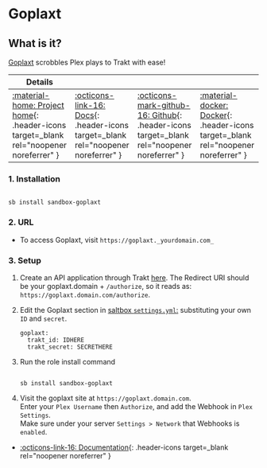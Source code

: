 # Goplaxt

## What is it?

[Goplaxt](https://github.com/XanderStrike/goplaxt) scrobbles Plex plays to Trakt with ease!

| Details     |             |             |             |
|-------------|-------------|-------------|-------------|
| [:material-home: Project home](https://github.com/XanderStrike/goplaxt){: .header-icons target=_blank rel="noopener noreferrer" } | [:octicons-link-16: Docs](https://github.com/XanderStrike/goplaxt){: .header-icons target=_blank rel="noopener noreferrer" } | [:octicons-mark-github-16: Github](https://github.com/XanderStrike/goplaxt){: .header-icons target=_blank rel="noopener noreferrer" } | [:material-docker: Docker](https://hub.docker.com/r/xanderstrike/goplaxt){: .header-icons target=_blank rel="noopener noreferrer" }|

### 1. Installation

``` shell

sb install sandbox-goplaxt

```

### 2. URL

- To access Goplaxt, visit `https://goplaxt._yourdomain.com_`

### 3. Setup

1. Create an API application through Trakt [here](https://trakt.tv/oauth/applications). The Redirect URI should be your goplaxt.domain + `/authorize`, so it reads as: `https://goplaxt.domain.com/authorize`.

2. Edit the Goplaxt section in [saltbox `settings.yml`:](../settings.md) substituting your own `ID` and `secret`.

    ``` { .yaml }
    goplaxt:
      trakt_id: IDHERE
      trakt_secret: SECRETHERE
    ```

3. Run the role install command

    ``` { .shell }

    sb install sandbox-goplaxt

    ```

4. Visit the goplaxt site at `https://goplaxt.domain.com`. <br />
    Enter your `Plex Username` then `Authorize`, and add the Webhook in `Plex Settings`. <br />
    Make sure under your server `Settings > Network` that Webhooks is `enabled`.

- [:octicons-link-16: Documentation](https://github.com/XanderStrike/goplaxt){: .header-icons target=_blank rel="noopener noreferrer" }
